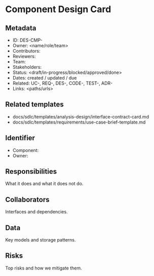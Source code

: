 # Component Design Card

## Metadata

- ID: DES-CMP-<id>
- Owner: <name/role/team>
- Contributors: <list>
- Reviewers: <list>
- Team: <team>
- Stakeholders: <list>
- Status: <draft/in-progress/blocked/approved/done>
- Dates: created <YYYY-MM-DD> / updated <YYYY-MM-DD> / due <YYYY-MM-DD>
- Related: UC-<id>, REQ-<id>, DES-<id>, CODE-<module>, TEST-<id>, ADR-<id>
- Links: <paths/urls>

## Related templates

- docs/sdlc/templates/analysis-design/interface-contract-card.md
- docs/sdlc/templates/requirements/use-case-brief-template.md

## Identifier

- Component: <name>
- Owner: <team>

## Responsibilities

What it does and what it does not do.

## Collaborators

Interfaces and dependencies.

## Data

Key models and storage patterns.

## Risks

Top risks and how we mitigate them.
